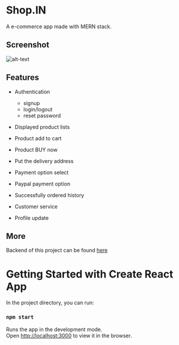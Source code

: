 # Shop.IN

A e-commerce app made with MERN stack.
## Screenshot
![alt-text](https://i.ibb.co/FJ7TLZn/Screenshot-577.png)

## Features
- Authentication
  - signup
  - login/logout
  - reset password

- Displayed product lists
- Product add to cart
- Product BUY now
- Put the delivery address
- Payment option select
- Paypal payment option
- Successfully ordered history
- Customer service
- Profile update


## More
Backend of this project can be found [here](https://github.com/imSmaity/shopadmin2)

# Getting Started with Create React App

In the project directory, you can run:

### `npm start`

Runs the app in the development mode.\
Open [http://localhost:3000](http://localhost:3000) to view it in the browser.


